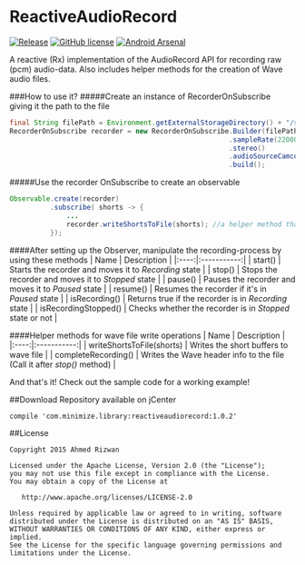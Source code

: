 # ReactiveAudioRecord

[![Release](https://img.shields.io/badge/jCenter-1.0.2-brightgreen.svg)](https://bintray.com/sbrukhanda/maven/FragmentViewPager)
[![GitHub license](https://img.shields.io/badge/license-Apache%20Version%202.0-blue.svg)](https://github.com/sbrukhanda/fragmentviewpager/blob/master/LICENSE.txt)
[![Android Arsenal](https://img.shields.io/badge/Android%20Arsenal-ReactiveAudioRecord-green.svg?style=flat)](https://android-arsenal.com/details/1/2084)

A reactive (Rx) implementation of the AudioRecord API for recording raw (pcm) audio-data. Also includes helper methods for the creation of Wave audio files. 

###How to use it?
#####Create an instance of RecorderOnSubscribe giving it the path to the file
```java
final String filePath = Environment.getExternalStorageDirectory() + "/sample.wav"; //dummy file 
RecorderOnSubscribe recorder = new RecorderOnSubscribe.Builder(filePath)
                                                      .sampleRate(22000)       //by default 44100
                                                      .stereo()                //by default mono
                                                      .audioSourceCamcorder()  //by default MIC
                                                      .build();
```
#####Use the recorder OnSubscribe to create an observable
```java
Observable.create(recorder)
          .subscribe( shorts -> {
              ...
              recorder.writeShortsToFile(shorts); //a helper method that writes the buffers to (wave) file
          });
```

####After setting up the Observer, manipulate the recording-process by using these methods
| Name | Description |
|:----:|:-----------:|
| start() | Starts the recorder and moves it to *Recording* state |
| stop() | Stops the recorder and moves it to *Stopped* state |
| pause() | Pauses the recorder and moves it to *Paused* state |
| resume() | Resumes the recorder if it's in *Paused* state |
| isRecording() | Returns true if the recorder is in *Recording* state |
| isRecordingStopped() | Checks whether the recorder is in *Stopped* state or not |

####Helper methods for wave file write operations
| Name | Description |
|:----:|:-----------:|
| writeShortsToFile(shorts) | Writes the short buffers to wave file |
| completeRecording() | Writes the Wave header info to the file (Call it after *stop()* method) |

And that's it! Check out the sample code for a working example!

##Download 
Repository available on jCenter

```Gradle
compile 'com.minimize.library:reactiveaudiorecord:1.0.2'
```

##License 
```
Copyright 2015 Ahmed Rizwan

Licensed under the Apache License, Version 2.0 (the "License");
you may not use this file except in compliance with the License.
You may obtain a copy of the License at

   http://www.apache.org/licenses/LICENSE-2.0

Unless required by applicable law or agreed to in writing, software
distributed under the License is distributed on an "AS IS" BASIS,
WITHOUT WARRANTIES OR CONDITIONS OF ANY KIND, either express or implied.
See the License for the specific language governing permissions and
limitations under the License.
```


